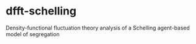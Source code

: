 # dfft-schelling
Density-functional fluctuation theory analysis of a Schelling agent-based model of segregation 
